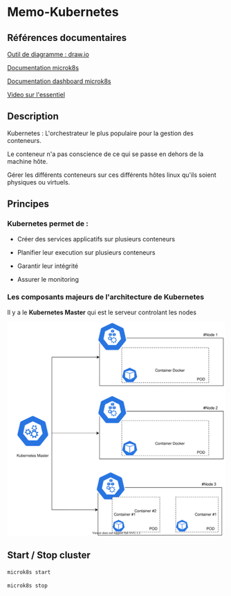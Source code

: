 # Memo-Kubernetes

## Références documentaires

[Outil de diagramme : draw.io](http://draw.io)

[Documentation microk8s](https://microk8s.io/docs) 

[Documentation dashboard microk8s](https://microk8s.io/docs/addon-dashboard)

[Video sur l'essentiel](https://www.youtube.com/watch?v=NChhdOZV4sY)

## Description

Kubernetes : L'orchestrateur le plus populaire pour la gestion des conteneurs.

Le conteneur n'a pas conscience de ce qui se passe en dehors de la machine hôte.

Gérer les différents conteneurs sur ces différents hôtes linux qu'ils soient physiques ou virtuels.

## Principes

### Kubernetes permet de : 

* Créer des services applicatifs sur plusieurs conteneurs

* Planifier leur execution sur plusieurs conteneurs

* Garantir leur intégrité

* Assurer le monitoring


### Les composants majeurs de l'architecture de Kubernetes

Il y a le **Kubernetes Master** qui est le serveur controlant les nodes

![Diagramme_01](Diagramme_01.svg)

## Start / Stop cluster

`microk8s start`

`microk8s stop`
